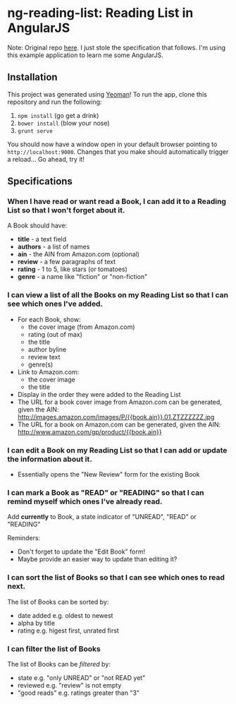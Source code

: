 # ng-reading-list: Reading List in AngularJS

Note: Original repo [here](https://github.com/codeschool/AngularReadinglist). I just stole the specification that follows. I'm using this example application to learn me some AngularJS.

## Installation

This project was generated using [Yeoman](http://yeoman.io)! To run the app, clone this repository and run the following:

1. `npm install` (go get a drink)
2. `bower install` (blow your nose)
3. `grunt serve`

You should now have a window open in your default browser pointing to `http://localhost:9000`. Changes that you make should automatically trigger a reload... Go ahead, try it!

## Specifications

### When I have read or want read a Book, I can add it to a Reading List so that I won't forget about it.

A Book should have:

* **title** - a text field
* **authors** - a list of names
* **ain** - the AIN from Amazon.com (optional)
* **review** - a few paragraphs of text
* **rating** - 1 to 5, like stars (or tomatoes)
* **genre** - a name like "fiction" or "non-fiction"

### I can view a list of all the Books on my Reading List so that I can see which ones I've added.

* For each Book, show:
    * the cover image (from Amazon.com)
    * rating (out of max)
    * the title
    * author byline
    * review text
    * genre(s)
* Link to Amazon.com:
    * the cover image
    * the title
* Display in the order they were added to the Reading List
* The URL for a book cover image from Amazon.com can be generated, given the AIN:
    http://images.amazon.com/images/P/{{book.ain}}.01.ZTZZZZZZ.jpg
* The URL for a book on Amazon.com can be generated, given the AIN:
    http://www.amazon.com/gp/product/{{book.ain}}

### I can edit a Book on my Reading List so that I can add or update the information about it.

* Essentially opens the "New Review" form for the existing Book

### I can mark a Book as "READ" or "READING" so that I can remind myself which ones I've already read.

Add **currently** to Book, a state indicator of "UNREAD", "READ" or "READING"

Reminders:

* Don't forget to update the "Edit Book" form!
* Maybe provide an easier way to update than editing it?

### I can sort the list of Books so that I can see which ones to read next.

The list of Books can be sorted by:

* date added e.g. oldest to newest
* alpha by title
* rating e.g. higest first, unrated first

### I can filter the list of Books

The list of Books can be _filtered_ by:

* state e.g. "only UNREAD" or "not READ yet"
* reviewed e.g. "review" is not empty
* "good reads" e.g. ratings greater than "3"

